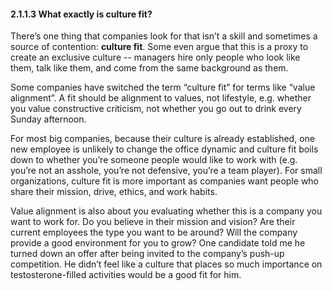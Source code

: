 #### 2.1.1.3 What exactly is culture fit?

There’s one thing that companies look for that isn’t a skill and sometimes a source of contention: **culture fit**. Some even argue that this is a proxy to create an exclusive culture -- managers hire only people who look like them, talk like them, and come from the same background as them.

Some companies have switched the term “culture fit” for terms like “value alignment”. A fit should be alignment to values, not lifestyle, e.g. whether you value constructive criticism, not whether you go out to drink every Sunday afternoon.

For most big companies, because their culture is already established, one new employee is unlikely to change the office dynamic and culture fit boils down to whether you’re someone people would like to work with (e.g. you’re not an asshole, you’re not defensive, you’re a team player). For small organizations, culture fit is more important as companies want people who share their mission, drive, ethics, and work habits.

Value alignment is also about you evaluating whether this is a company you want to work for. Do you believe in their mission and vision? Are their current employees the type you want to be around? Will the company provide a good environment for you to grow? One candidate told me he turned down an offer after being invited to the company’s push-up competition. He didn’t feel like a culture that places so much importance on testosterone-filled activities would be a good fit for him.